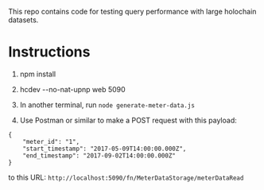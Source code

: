 This repo contains code for testing query performance with large holochain datasets.

# Instructions

1. npm install

2. hcdev --no-nat-upnp web 5090

3. In another terminal, run `node generate-meter-data.js`

4. Use Postman or similar to make a POST request with this payload:

```
{
	"meter_id": "1",
	"start_timestamp": "2017-05-09T14:00:00.000Z",
	"end_timestamp": "2017-09-02T14:00:00.000Z"
}
```

to this URL: `http://localhost:5090/fn/MeterDataStorage/meterDataRead`
